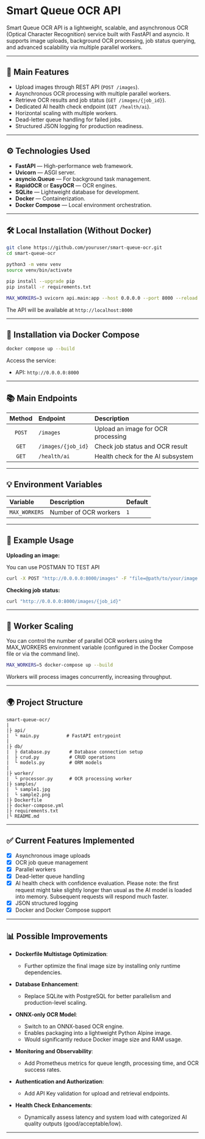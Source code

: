 # Smart Queue OCR API

Smart Queue OCR API is a lightweight, scalable, and asynchronous OCR (Optical Character Recognition) service built with FastAPI and asyncio. It supports image uploads, background OCR processing, job status querying, and advanced scalability via multiple parallel workers.

---

## 🚀 Main Features

- Upload images through REST API (`POST /images`).
- Asynchronous OCR processing with multiple parallel workers.
- Retrieve OCR results and job status (`GET /images/{job_id}`).
- Dedicated AI health check endpoint (`GET /health/ai`).
- Horizontal scaling with multiple workers.
- Dead-letter queue handling for failed jobs.
- Structured JSON logging for production readiness.

---

## ⚙️ Technologies Used

- **FastAPI** — High-performance web framework.
- **Uvicorn** — ASGI server.
- **asyncio.Queue** — For background task management.
- **RapidOCR** or **EasyOCR** — OCR engines.
- **SQLite** — Lightweight database for development.
- **Docker** — Containerization.
- **Docker Compose** — Local environment orchestration.

---

## 🛠️ Local Installation (Without Docker)

```bash
git clone https://github.com/youruser/smart-queue-ocr.git
cd smart-queue-ocr

python3 -m venv venv
source venv/bin/activate

pip install --upgrade pip
pip install -r requirements.txt

MAX_WORKERS=3 uvicorn api.main:app --host 0.0.0.0 --port 8000 --reload
```

The API will be available at `http://localhost:8000`

---

## 🐳 Installation via Docker Compose

```bash
docker compose up --build
```

Access the service:

- API: `http://0.0.0.0:8000`

---

## 📚 Main Endpoints

| Method | Endpoint | Description |
|:------:|:---------|:------------|
| `POST` | `/images` | Upload an image for OCR processing |
| `GET` | `/images/{job_id}` | Check job status and OCR result |
| `GET` | `/health/ai` | Health check for the AI subsystem |

---

## 💡 Environment Variables

| Variable | Description | Default |
|:---------|:------------|:--------|
| `MAX_WORKERS` | Number of OCR workers | `1` |

---

## 🎯 Example Usage

**Uploading an image:**

You can use POSTMAN TO TEST API

```bash
curl -X POST "http://0.0.0.0:8000/images" -F "file=@path/to/your/image.jpg"
```

**Checking job status:**

```bash
curl "http://0.0.0.0:8000/images/{job_id}"
```

---

## 🔄 Worker Scaling

You can control the number of parallel OCR workers using the MAX_WORKERS environment variable (configured in the Docker Compose file or via the command line).
```bash
MAX_WORKERS=5 docker-compose up --build
```

Workers will process images concurrently, increasing throughput.

---

## 🌍 Project Structure

```
smart-queue-ocr/
|
|├ api/
|  └ main.py          # FastAPI entrypoint
|
|├ db/
|  ├ database.py       # Database connection setup
|  ├ crud.py           # CRUD operations
|  └ models.py         # ORM models
|
|├ worker/
|  └ processor.py      # OCR processing worker
|├ samples/
|  └ sample1.jpg
|  └ sample2.png
|├ Dockerfile
|├ docker-compose.yml
|├ requirements.txt
|└ README.md
```

---

## ✅ Current Features Implemented

- [x] Asynchronous image uploads
- [x] OCR job queue management
- [x] Parallel workers
- [x] Dead-letter queue handling
- [x] AI health check with confidence evaluation. 
Please note: the first request might take slightly longer than usual as the AI model is loaded into memory. Subsequent requests will respond much faster.
- [x] JSON structured logging
- [x] Docker and Docker Compose support

---

## 📊 Possible Improvements

- **Dockerfile Multistage Optimization**:
  - Further optimize the final image size by installing only runtime dependencies.

- **Database Enhancement**:
  - Replace SQLite with PostgreSQL for better parallelism and production-level scaling.

- **ONNX-only OCR Model**:
  - Switch to an ONNX-based OCR engine.
  - Enables packaging into a lightweight Python Alpine image.
  - Would significantly reduce Docker image size and RAM usage.

- **Monitoring and Observability**:
  - Add Prometheus metrics for queue length, processing time, and OCR success rates.

- **Authentication and Authorization**:
  - Add API Key validation for upload and retrieval endpoints.

- **Health Check Enhancements**:
  - Dynamically assess latency and system load with categorized AI quality outputs (good/acceptable/low).

---


